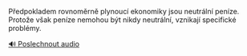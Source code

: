 
Předpokladem rovnoměrně plynoucí ekonomiky jsou neutrální peníze. Protože však peníze nemohou být nikdy neutrální, vznikají specifické problémy.

[🔊 Poslechnout audio](/data/7-paragraphs/audio/chapter_96/para_013-Pedpokladem-rovnomrn-plynouc-ekonomiky-jsou-ne.mp3)
